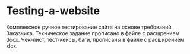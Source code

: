 # Testing-a-website
Комплексное ручное тестирование сайта  на основе требований Заказчика. 
Техническое задание прописано в файле с расшрением docx. 
Чек-лист, тест-кейсы, баги, прописаны в файле с расширением xlcx.
